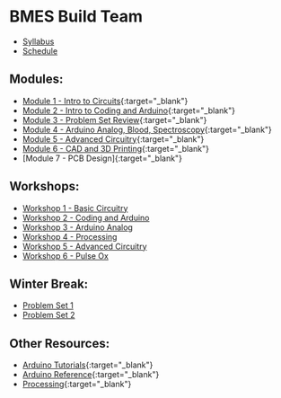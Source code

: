 # BMES Build Team

* [Syllabus](https://bmesbuildteamucla.github.io/Syllabus)
* [Schedule](https://bmesbuildteamucla.github.io/Schedule)

## Modules:
* [Module 1 - Intro to Circuits](https://docs.google.com/presentation/d/1rnGSZVT_f5d4Geiwm_Hdmsl-jOSwaQ6f_f_MQLEAwOY/edit?usp=sharing){:target="_blank"}
* [Module 2 - Intro to Coding and Arduino](https://docs.google.com/presentation/d/13ZlGCQUDog1ZQfHHDlPwNeO-B1tiUufwulF5tbQ2DMQ/edit?usp=sharing){:target="_blank"}
* [Module 3 - Problem Set Review](https://docs.google.com/presentation/d/1ruprufDIADgE5s4wj5cUONprI1OkiPrRR8QqiEbsdHs/edit?usp=sharing){:target="_blank"}
* [Module 4 - Arduino Analog, Blood, Spectroscopy](https://docs.google.com/presentation/d/1QuGma4E4DSfbu75ah3X2IF6ZjzAduQZ12NcyM6rkC1Y/edit?usp=sharing){:target="_blank"}
* [Module 5 - Advanced Circuitry](https://docs.google.com/presentation/d/1vwsfHi2Pflbith8Sc7Omh9QFmZqjTS_uf7b7TmOnddM/edit?usp=sharing){:target="_blank"}
* [Module 6 - CAD and 3D Printing](https://docs.google.com/presentation/d/1RDshwkJUQud9CRptHAF7yrQGRXJNLHwiaCfa4hN73uM/edit?usp=sharig){:target="_blank"}
* [Module 7 - PCB Design][](https://docs.google.com/presentation/d/1a9UcMGXtBZa6nYkGyeF7D-Wecjr_owqN8O3C9EpJRV0/edit?usp=sharing){:target="_blank"}

## Workshops:
* [Workshop 1 - Basic Circuitry](https://bmesbuildteamucla.github.io/Workshops/Workshop%201%20-%20Basic%20Circuitry)
* [Workshop 2 - Coding and Arduino](https://bmesbuildteamucla.github.io/Workshops/Workshop%202%20-%20Coding%20and%20Arduino)
* [Workshop 3 - Arduino Analog](https://bmesbuildteamucla.github.io/Workshops/Workshop%203%20-%20Arduino%20Analog)
* [Workshop 4 - Processing](https://bmesbuildteamucla.github.io/Workshops/Workshop%204%20-%20Processing)
* [Workshop 5 - Advanced Circuitry](https://bmesbuildteamucla.github.io/Workshops/Workshop%205%20-%20Advanced%20Circuitry)
* [Workshop 6 - Pulse Ox](https://bmesbuildteamucla.github.io/Workshops/Workshop%206%20-%20Pulse%20Ox)

## Winter Break:
* [Problem Set 1](https://bmesbuildteamucla.github.io/Winter%20Break/Problem%20Set%201)
* [Problem Set 2](https://bmesbuildteamucla.github.io/Winter%20Break/Problem%20Set%202)

## Other Resources:
* [Arduino Tutorials](https://www.arduino.cc/en/Tutorial/HomePage){:target="_blank"}
* [Arduino Reference](https://www.arduino.cc/reference/en/){:target="_blank"}
* [Processing](https://processing.org/){:target="_blank"}
